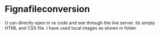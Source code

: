 # Fignafileconversion

U can directly open in vs code and see through the live server. its simply HTML and CSS file.
I have used local images as shown in folder
